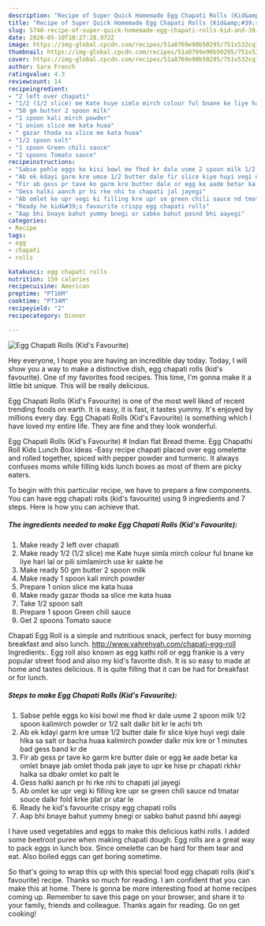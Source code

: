 ```yaml
---
description: "Recipe of Super Quick Homemade Egg Chapati Rolls (Kid&amp;#39;s Favourite)"
title: "Recipe of Super Quick Homemade Egg Chapati Rolls (Kid&amp;#39;s Favourite)"
slug: 5740-recipe-of-super-quick-homemade-egg-chapati-rolls-kid-and-39-s-favourite
date: 2020-05-10T10:27:28.972Z
image: https://img-global.cpcdn.com/recipes/51a8769e90b50295/751x532cq70/egg-chapati-rolls-kids-favourite-recipe-main-photo.jpg
thumbnail: https://img-global.cpcdn.com/recipes/51a8769e90b50295/751x532cq70/egg-chapati-rolls-kids-favourite-recipe-main-photo.jpg
cover: https://img-global.cpcdn.com/recipes/51a8769e90b50295/751x532cq70/egg-chapati-rolls-kids-favourite-recipe-main-photo.jpg
author: Sara French
ratingvalue: 4.3
reviewcount: 14
recipeingredient:
- "2 left over chapati"
- "1/2 (1/2 slice) me Kate huye simla mirch colour ful bnane ke liye hari lal or pili simlamirch use kr sakte he"
- "50 gm butter 2 spoon milk"
- "1 spoon kali mirch powder"
- "1 onion slice me kata huaa"
- " gazar thoda sa slice me kata huaa"
- "1/2 spoon salt"
- "1 spoon Green chili sauce"
- "2 spoons Tomato sauce"
recipeinstructions:
- "Sabse pehle eggs ko kisi bowl me fhod kr dale usme 2 spoon milk 1/2 spoon kalimirch powder or 1/2 salt dalkr bit kr le achi trh"
- "Ab ek kdayi garm kre umse 1/2 butter dale fir slice kiye huyi vegi dale hlka sa salt or bacha huaa kalimirch powder dalkr mix kre or 1 minutes bad gess band kr de"
- "Fir ab gess pr tave ko garm kre butter dale or egg ke aade betar ka omlet bnaye jab omlet thoda pak jaye to upr ke hise pr chapati rkhkr halka sa dbakr omlet ko palt le"
- "Gess halki aanch pr hi rke nhi to chapati jal jayegi"
- "Ab omlet ke upr vegi ki filling kre upr se green chili sauce nd tmatar souce dalkr fold krke plat pr utar le"
- "Ready he kid&#39;s favourite crispy egg chapati rolls"
- "Aap bhi bnaye bahut yummy bnegi or sabko bahut pasnd bhi aayegi"
categories:
- Recipe
tags:
- egg
- chapati
- rolls

katakunci: egg chapati rolls 
nutrition: 159 calories
recipecuisine: American
preptime: "PT16M"
cooktime: "PT34M"
recipeyield: "2"
recipecategory: Dinner

---
```



![Egg Chapati Rolls (Kid&#39;s Favourite)](https://img-global.cpcdn.com/recipes/51a8769e90b50295/751x532cq70/egg-chapati-rolls-kids-favourite-recipe-main-photo.jpg)

Hey everyone, I hope you are having an incredible day today. Today, I will show you a way to make a distinctive dish, egg chapati rolls (kid&#39;s favourite). One of my favorites food recipes. This time, I'm gonna make it a little bit unique. This will be really delicious.

Egg Chapati Rolls (Kid&#39;s Favourite) is one of the most well liked of recent trending foods on earth. It is easy, it is fast, it tastes yummy. It's enjoyed by millions every day. Egg Chapati Rolls (Kid&#39;s Favourite) is something which I have loved my entire life. They are fine and they look wonderful.

Egg Chapati Rolls (Kid&#39;s Favourite) # Indian flat Bread theme. Egg Chapathi Roll Kids Lunch Box Ideas -Easy recipe chapati placed over egg omelette and rolled together, spiced with pepper powder and turmeric. It always confuses moms while filling kids lunch boxes as most of them are picky eaters.


To begin with this particular recipe, we have to prepare a few components. You can have egg chapati rolls (kid&#39;s favourite) using 9 ingredients and 7 steps. Here is how you can achieve that.

<!--inarticleads1-->

##### The ingredients needed to make Egg Chapati Rolls (Kid&#39;s Favourite):

1. Make ready 2 left over chapati
1. Make ready 1/2 (1/2 slice) me Kate huye simla mirch colour ful bnane ke liye hari lal or pili simlamirch use kr sakte he
1. Make ready 50 gm butter 2 spoon milk
1. Make ready 1 spoon kali mirch powder
1. Prepare 1 onion slice me kata huaa
1. Make ready  gazar thoda sa slice me kata huaa
1. Take 1/2 spoon salt
1. Prepare 1 spoon Green chili sauce
1. Get 2 spoons Tomato sauce


Chapati Egg Roll is a simple and nutritious snack, perfect for busy morning breakfast and also lunch. http://www.vahrehvah.com/chapati-egg-roll Ingredients:. Egg roll also known as egg kathi roll or egg frankie is a very popular street food and also my kid&#39;s favorite dish. It is so easy to made at home and tastes delicious. It is quite filling that it can be had for breakfast or for lunch. 

<!--inarticleads2-->

##### Steps to make Egg Chapati Rolls (Kid&#39;s Favourite):

1. Sabse pehle eggs ko kisi bowl me fhod kr dale usme 2 spoon milk 1/2 spoon kalimirch powder or 1/2 salt dalkr bit kr le achi trh
1. Ab ek kdayi garm kre umse 1/2 butter dale fir slice kiye huyi vegi dale hlka sa salt or bacha huaa kalimirch powder dalkr mix kre or 1 minutes bad gess band kr de
1. Fir ab gess pr tave ko garm kre butter dale or egg ke aade betar ka omlet bnaye jab omlet thoda pak jaye to upr ke hise pr chapati rkhkr halka sa dbakr omlet ko palt le
1. Gess halki aanch pr hi rke nhi to chapati jal jayegi
1. Ab omlet ke upr vegi ki filling kre upr se green chili sauce nd tmatar souce dalkr fold krke plat pr utar le
1. Ready he kid&#39;s favourite crispy egg chapati rolls
1. Aap bhi bnaye bahut yummy bnegi or sabko bahut pasnd bhi aayegi


I have used vegetables and eggs to make this delicious kathi rolls. I added some beetroot puree when making chapati dough. Egg rolls are a great way to pack eggs in lunch box. Since omelette can be hard for them tear and eat. Also boiled eggs can get boring sometime. 

So that's going to wrap this up with this special food egg chapati rolls (kid&#39;s favourite) recipe. Thanks so much for reading. I am confident that you can make this at home. There is gonna be more interesting food at home recipes coming up. Remember to save this page on your browser, and share it to your family, friends and colleague. Thanks again for reading. Go on get cooking!
